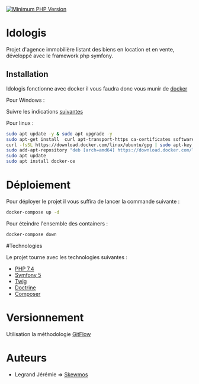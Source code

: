 [![Minimum PHP Version](https://img.shields.io/badge/php-%3E%3D%207.2.5-8892BF.svg)](https://php.net/)
# Idologis
Projet d'agence immobilière listant des biens en location et en vente, développé avec le framework php symfony.

## Installation
Idologis fonctionne avec docker il vous faudra donc vous munir de [docker](https://www.docker.com/)

Pour Windows : 

Suivre les indications [suivantes](https://docs.docker.com/docker-for-windows/install/)

Pour linux : 

```bash
sudo apt update -y & sudo apt upgrade -y
sudo apt-get install  curl apt-transport-https ca-certificates software-properties-common
curl -fsSL https://download.docker.com/linux/ubuntu/gpg | sudo apt-key add -
sudo add-apt-repository "deb [arch=amd64] https://download.docker.com/linux/ubuntu $(lsb_release -cs) stable"
sudo apt update
sudo apt install docker-ce
```
# Déploiement

Pour déployer le projet il vous suffira de lancer la commande suivante : 

```bash
docker-compose up -d
```

Pour éteindre l'ensemble des containers :

```bash
docker-compose down 
```

#Technologies

Le projet tourne avec les technologies suivantes : 

  - [PHP 7.4](php.net)
  - [Symfony 5](https://symfony.com/5)
  - [Twig](https://twig.symfony.com/)
  - [Doctrine](https://symfony.com/doc/current/doctrine.html)
  - [Composer](https://getcomposer.org/doc/)

# Versionnement

 Utilisation la méthodologie [GitFlow](https://danielkummer.github.io/git-flow-cheatsheet/) 
 
# Auteurs

  - Legrand Jérémie => [Skewmos](https://github.com/Skewmos)
